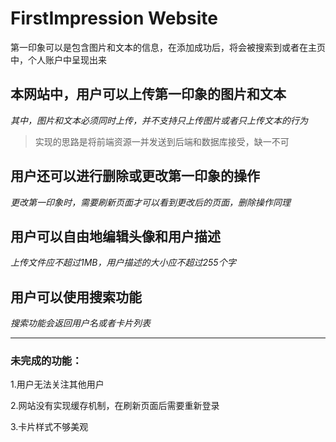 #   FirstImpression Website

第一印象可以是包含图片和文本的信息，在添加成功后，将会被搜索到或者在主页中，个人账户中呈现出来


## 本网站中，用户可以上传第一印象的图片和文本

*其中，图片和文本必须同时上传，并不支持只上传图片或者只上传文本的行为*

> 实现的思路是将前端资源一并发送到后端和数据库接受，缺一不可

## 用户还可以进行删除或更改第一印象的操作

*更改第一印象时，需要刷新页面才可以看到更改后的页面，删除操作同理*

## 用户可以自由地编辑头像和用户描述

*上传文件应不超过1MB，用户描述的大小应不超过255个字*

## 用户可以使用搜索功能
*搜索功能会返回用户名或者卡片列表*


 - - -
### 未完成的功能：
1.用户无法关注其他用户

2.网站没有实现缓存机制，在刷新页面后需要重新登录

3.卡片样式不够美观